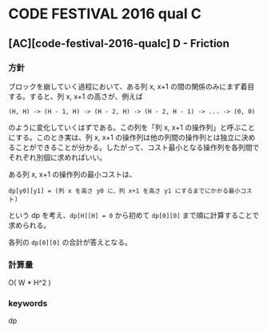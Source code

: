 # CODE FESTIVAL 2016 qual C

## [AC][code-festival-2016-qualc] D - Friction

### 方針

ブロックを崩していく過程において、ある列 x, x+1 の間の関係のみにまず着目する。すると、列 x, x+1 の高さが、例えば

```
(H, H) -> (H - 1, H) -> (H - 2, H) -> (H - 2, H - 1) -> ... -> (0, 0)
```

のように変化していくはずである。この列を「列 x, x+1 の操作列」と呼ぶことにする。このとき実は、列 x, x+1 の操作列は他の列間の操作列とは独立に決めることができることが分かる。したがって、コスト最小となる操作列を各列間でそれぞれ別個に求めればいい。

ある列 x, x+1 の操作列の最小コストは、

```
dp[y0][y1] = (列 x を高さ y0 に、列 x+1 を高さ y1 にするまでにかかる最小コスト)
```

という dp を考え、`dp[H][H] = 0` から初めて `dp[0][0]` まで順に計算することで求められる。

各列の `dp[0][0]` の合計が答えとなる。


### 計算量

O( W * H^2 )


### keywords

dp

